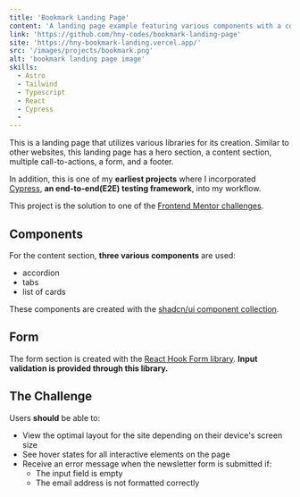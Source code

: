 ```yaml
---
title: 'Bookmark Landing Page'
content: 'A landing page example featuring various components with a contact form'
link: 'https://github.com/hny-codes/bookmark-landing-page'
site: 'https://hny-bookmark-landing.vercel.app/'
src: '/images/projects/bookmark.png'
alt: 'bookmark landing page image'
skills:
  - Astro
  - Tailwind
  - Typescript
  - React
  - Cypress
  -
---
```


This is a landing page that utilizes various libraries for its creation. Similar to other websites, this landing page has a hero section, a content section, multiple call-to-actions, a form, and a footer.

In addition, this is one of my **earliest projects** where I incorporated [Cypress](https://www.cypress.io/), **an end-to-end(E2E) testing framework**, into my workflow.

This project is the solution to one of the [Frontend Mentor challenges](https://www.frontendmentor.io/challenges/bookmark-landing-page-5d0b588a9edda32581d29158).

## Components

For the content section, **three various components** are used:

- accordion
- tabs
- list of cards

These components are created with the [shadcn/ui component collection](https://ui.shadcn.com/).

## Form

The form section is created with the [React Hook Form library](https://react-hook-form.com/). **Input validation is provided through this library.**

## The Challenge

Users **should** be able to:

- View the optimal layout for the site depending on their device's screen size
- See hover states for all interactive elements on the page
- Receive an error message when the newsletter form is submitted if:
  - The input field is empty
  - The email address is not formatted correctly
